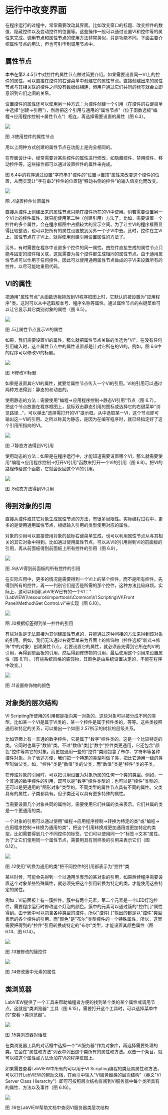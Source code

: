 # 运行中改变界面

在程序运行的过程中，常常需要改动其界面。比如改变窗口的标题、改变控件的数值、隐藏控件以及变动控件的位置等。这些操作一般可以通过设置VI和控件等的属性来完成。调用节点和属性节点的使用方法非常类似，只是功能不同。下面主要介绍属性节点的用法，但也可引申到调用节点中。

## 属性节点

本书在第2.4.5节中对控件的属性节点做过简要介绍。如果需要设置同一VI上的控件的属性，可以直接在控件的右键菜单中创建它的属性节点。直接创建出来的属性节点与其相关联的控件之间没有数据线相连，但用户通过它们共同的标签就会立即意识到它们之间的关系。

设置控件的属性还可以使用另一种方式：为控件创建一个引用（在控件的右键菜单中选择"创建-\>引用"），然后把这个引用与通用的"属性节点"（位于函数选板"编程-\>应用程序控制-\>属性节点"）相连，再选择需要设置的属性（图
6.3）。

![](images/image390.png)

图 .3使用控件的属性节点

用以上两种方式创建的属性节点在功能上是完全相同的。

在界面设计中，经常需要对某些控件的属性进行修改，如隐藏控件、禁用控件、移动控件等，这些操作都可以通过设置控件的属性来完成。

图
6.4中的程序通过设置"字符串3"控件的"位置-\>置顶"属性来改变这个控件的位置，从而实现让"字符串3"控件的位置随"移动右侧的控件"的输入值变化而改变。

![](images/image391.png)

图 .4设置控件位置属性

直接从控件上创建出来的属性节点只能在控件所在的VI中使用。倘若需要设置另一个VI上的控件属性，就只能使用第二种（创建引用）方法了。比如，需要设置一个控件的多个属性，会在程序框图中占据较大的显示空间。为了让主VI的程序框图显得比较整洁，也可以把所有的属性设置放到另外一个子VI中去。此时，控件在主VI上，属性节点在子VI上，就得使用创建引用设置属性的方法了。

另外，有时需要在程序中设置多个控件的同一属性。由控件直接生成的属性节点只能与固定的控件相关联，这就需要为每个控件都生成相同的属性节点。由于通用属性节点可以作用于任何控件，因此可以使用通用属性节点做成的子VI来设置所有的控件，以尽可能地重用代码。

## VI的属性

把通用"属性节点"从函数选板拖放到VI程序框图上时，它默认的被设置为"应用程序"类。这时可以从中选取版本号、程序名称等属性。通过属性节点的右键菜单可以让它显示其它类别对象的属性（图
6.5）。

![](images/image392.png)

图 .5让属性节点显示VI的属性

如果，我们需要设置VI的属性，那么就把属性节点关联的类选为"VI"。在没有任何引用输入时，这个属性节点中的属性设置都是针对它所在的VI的。例如，图
6.6中的程序可以修改VI的标题。

![](images/image393.png)

图 .6修改VI标题

如果是设置其它VI的属性，就要给属性节点传入一个VI的引用。VI的引用可以通过两种方法得到：静态的和动态的。

使用静态的方法：需要使用"编程-\>应用程序控制-\>静态VI引用"节点（图
6.7）。把这个节点放置在程序框图上，鼠标双击静态引用的图标或选择它的右键菜单"浏览路径..."，可以弹出"选择需打开的VI"提示框。从中选取某一VI，这个节点即可输出这一VI的引用。之所以称其为静态，是因为在编写程序时，就已经指定好了这个引用所指向的VI。

![](images/image394.png)

图 .7静态方法得到VI引用

使用动态的方法：如果是在程序运行中，才能知道需要设置哪个VI，那么就需要使用"编程-\>应用程序控制-\>打开VI引用"函数来打开一个VI的引用（图
6.8）。把VI的路径传给这个函数，它就会返回这个VI的引用。

![](images/image395.png)

图 .8动态方法得到VI引用

## 得到对象的引用

直接从控件或其它对象生成属性节点的方法，有很多局限性。实际编程过程中，更多的是使用通用属性节点，根据输入引用的类型使用对应的属性。

对象的引用可以直接使用对象的鼠标右键菜单生成，也可以利用属性节点从与其相关的其它对象中得到。比如通过使用属性节点，可以从VI的引用得到VI的前面板的引用，再从前面板得到前面板上所有控件的引用（图
6.9）。

![](images/image396.png)

图 .9从VI得到前面板的所有控件的引用

在实际应用中，更多的情况是需要得到一个VI上的某个控件，而不是所有控件。先得到所有的控件，再一一判别它们是否是所需的那个控件，这种方法比较麻烦。实际上，这可以利用LabVIEW已有的一个VI："\[LabVIEW\]\\resource\\importtools\\Common\\VI
Scripting\\VI\\Front Panel\\Method\\Get Control.vi"来实现（图 6.10）。

![](images/image397.png)

图 .10根据标签得到某一控件的引用

有些对象是无法直接为其创建属性节点的，只能通过这种间接的方法来得到该对象的引用。例如，我们无法通过右键菜单来为界面上的修饰物（控件选板"新式-\>修饰"中的对象）创建属性节点，若要设置它的属性，就必须首先得到它所在的VI的引用，再得到前面板的引用，然后得到修饰物的引用，最后使用这个引用来设置属性（图
6.11）。（有些系统风格的装饰物，其颜色是由系统设置决定的，不能在程序中改变。）

![](images/image398.png)

图 .11设置修饰物的颜色

## 对象类的层次结构

VI
Scripting所使用的引用都是指向某一对象的，这些对象可以被分成不同的类型。比如某一个VI是属于VI类的，某一个控件是属于控件类的，等等。这些类按照通用和特定的关系，可以排出一个如图
2.57所示的树状的层级关系。

比如界面上有一普通的数字控件，它是属于"数字"控件类的，这是一个比较特定的类。它同时也属于"数值"类。不过"数值"类比"数字"控件类更通用，它还包含"颜色"控件等其它的对象。而更加通用一些的"控件"类则包含了布尔、字符串等各种控件对象。为了表述方便，我们把一个特定的类型叫做子类，把比它通用一级的类型叫做父类。如，"控件"类是"数值"类的父类，而"数值"类是"控件"类的子类。

在传递对象的引用时，可以把引用设置为对象所属的任何一个类的类型。例如，一个普通的数字控件的引用，既可以是"数字"控件类型的；也可以是"控件"类型的，还可以是更通用的"图形对象"类型的。不同类型的属性节点具有不同的属性。父类具有的属性，子类都具有。但子类还可以具有更多特殊的属性。

当需要设置几个对象共同的属性时，需要使用它们共属的类来表示。它们共属的类是一个更通用的类。

一个对象的引用可以通过使用"编程-\>应用程序控制-\>转换为特定的类"或"编程-\>应用程序控制-\>转换为通用的类"，把这个引用转换成更加通用或更加特定的类型。比如需要得到几个不同控件的标签，它们可以使用同一个"标签-\>文本"属性。为了让它们使用同一个属性节点，需要用具有同样类的引用来表示它们（图
6.12）。

![](images/image399.png)

图 .12使用"转换为通用的类"把不同控件的引用都表示为"控件"类

某些时候，可能会先得到一个以通用类表示的某对象的引用，如果后续程序需要设置这个对象某些特殊属性，就必须先把这个引用转换为特定的类，才能使用这些特定的属性。

例如：VI前面板上有一簇控件，簇中有两个元素，第二个元素是一个LED灯泡控件，需要程序运行时修改这个灯泡的颜色。簇中的元素可以通过簇的"控件\[
\]"属性得到。由于簇中可以包含各种类型的控件，所以"控件\[
\]"输出的都是以"控件"类型表示的各个控件的引用。而"颜色"是"布尔"类型控件的一个特殊属性，所以，这里需要把得到的"控件"引用转换成特定的"布尔"类型，才能设置其颜色属性（图
6.13、图 6.14）。

![](images/image400.png)

图 .13被修改的簇控件

![](images/image401.png)

图 .14修改簇中元素的属性

## 类浏览器

LabVIEW提供了一个工具来帮助编程者方便的找到某个类的某个属性或调用节点，这就是"类浏览器"
工具（图 6.15）。需要打开这个工具时，可以选择菜单中的"查看-\>类浏览器"。

![](images/image402.png)

图 .15类浏览器对话框

在类浏览器工具的对话框中选择一个"VI服务器"作为对象库，再选择需要处理的类。它会在"属性和方法"列表中列出这个类所有的属性和方法。双击一个条目，就可以把这个属性或方法添加在VI的程序框图上。

如果需要查看LabVIEW中所有的可以用于VI
Scripting编程的类及其属性和方法，可以打开LabVIEW的帮助文档，在索引中输入"VI服务器类的层次结构"（英文"VI
Server Class
Hierarchy"）即可可按照层次结构查阅到VI服务器中每个类所具有的属性、方法以及事件（图
6.16）。

![](images/image403.png)

图 .16在LabVIEW帮助文档中查阅VI服务器类层次结构
